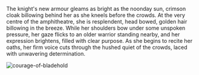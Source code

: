 The knight's new armour gleams as bright as the noonday sun, crimson cloak billowing behind her as she kneels before the crowds. At the very centre of the amphitheatre, she is resplendent, head bowed, golden hair billowing in the breeze. While her shoulders bow under some unspoken pressure, her gaze flicks to an older warrior standing nearby, and her expression brightens, filled with clear purpose. As she begins to recite her oaths, her firm voice cuts through the hushed quiet of the crowds, laced with unwavering determination.

<img src="https://media.githubusercontent.com/media/nathaneastwood/fablore/main/src/equipment/media/courage-of-bladehold.webp" alt="courage-of-bladehold" class="center" />
